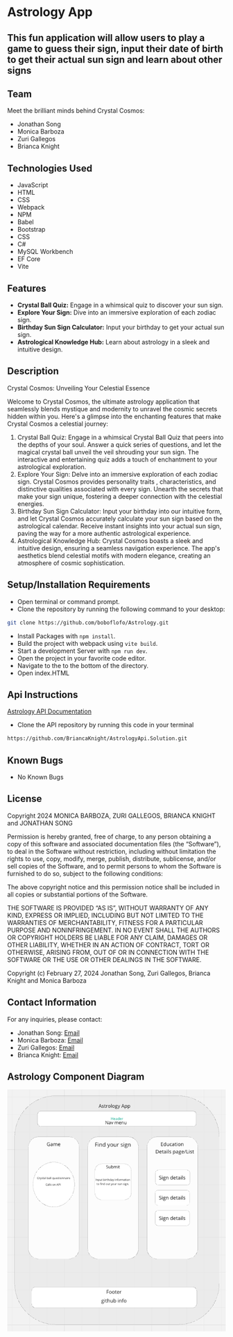 # Astrology App

## This fun application will allow users to play a game to guess their sign, input their date of birth to get their actual sun sign and learn about other signs

## Team

Meet the brilliant minds behind Crystal Cosmos:

- Jonathan Song
- Monica Barboza
- Zuri Gallegos
- Brianca Knight

## Technologies Used

* JavaScript
* HTML
* CSS
* Webpack
* NPM
* Babel
* Bootstrap
* CSS
* C#
* MySQL Workbench
* EF Core
* Vite

## Features

- **Crystal Ball Quiz:** Engage in a whimsical quiz to discover your sun sign.
- **Explore Your Sign:** Dive into an immersive exploration of each zodiac sign.
- **Birthday Sun Sign Calculator:** Input your birthday to get your actual sun sign.
- **Astrological Knowledge Hub:** Learn about astrology in a sleek and intuitive design.

## Description

Crystal Cosmos: Unveiling Your Celestial Essence

Welcome to Crystal Cosmos, the ultimate astrology application that seamlessly blends mystique and modernity to unravel the cosmic secrets hidden within you. Here's a glimpse into the enchanting features that make Crystal Cosmos a celestial journey:

1. Crystal Ball Quiz:
Engage in a whimsical Crystal Ball Quiz that peers into the depths of your soul. Answer a quick series of questions, and let the magical crystal ball unveil the veil shrouding your sun sign. The interactive and entertaining quiz adds a touch of enchantment to your astrological exploration.
2. Explore Your Sign:
Delve into an immersive exploration of each zodiac sign. Crystal Cosmos provides personality traits , characteristics, and distinctive qualities associated with every sign. Unearth the secrets that make your sign unique, fostering a deeper connection with the celestial energies.
3. Birthday Sun Sign Calculator:
Input your birthday into our intuitive form, and let Crystal Cosmos accurately calculate your sun sign based on the astrological calendar. Receive instant insights into your actual sun sign, paving the way for a more authentic astrological experience.
4. Astrological Knowledge Hub:
Crystal Cosmos boasts a sleek and intuitive design, ensuring a seamless navigation experience. The app's aesthetics blend celestial motifs with modern elegance, creating an atmosphere of cosmic sophistication.

## Setup/Installation Requirements

* Open terminal or command prompt.
* Clone the repository by running the following command to your desktop:

```bash
git clone https://github.com/boboflofo/Astrology.git
```

* Install Packages with `npm install`.
* Build the project with webpack using `vite build`.
* Start a development Server with `npm run dev`.
* Open the project in your favorite code editor.
* Navigate to the to the bottom of the directory.
* Open index.HTML

## Api Instructions

 <a href="https://github.com/BriancaKnight/AstrologyApi.Solution.git"> Astrology API Documentation</a>

* Clone the API repository by running this code in your terminal

```bash
https://github.com/BriancaKnight/AstrologyApi.Solution.git
```

## Known Bugs

* No Known Bugs

## License

Copyright 2024 MONICA BARBOZA, ZURI GALLEGOS, BRIANCA KNIGHT and JONATHAN SONG

Permission is hereby granted, free of charge, to any person obtaining a copy of this software and associated documentation files (the “Software”), to deal in the Software without restriction, including without limitation the rights to use, copy, modify, merge, publish, distribute, sublicense, and/or sell copies of the Software, and to permit persons to whom the Software is furnished to do so, subject to the following conditions:

The above copyright notice and this permission notice shall be included in all copies or substantial portions of the Software.

THE SOFTWARE IS PROVIDED “AS IS”, WITHOUT WARRANTY OF ANY KIND, EXPRESS OR IMPLIED, INCLUDING BUT NOT LIMITED TO THE WARRANTIES OF MERCHANTABILITY, FITNESS FOR A PARTICULAR PURPOSE AND NONINFRINGEMENT. IN NO EVENT SHALL THE AUTHORS OR COPYRIGHT HOLDERS BE LIABLE FOR ANY CLAIM, DAMAGES OR OTHER LIABILITY, WHETHER IN AN ACTION OF CONTRACT, TORT OR OTHERWISE, ARISING FROM, OUT OF OR IN CONNECTION WITH THE SOFTWARE OR THE USE OR OTHER DEALINGS IN THE SOFTWARE.

Copyright (c) February 27, 2024 Jonathan Song, Zuri Gallegos, Brianca Knight and Monica Barboza

## Contact Information

For any inquiries, please contact:

- Jonathan Song: [Email](mailto:jonathan91790@yahoo.com)
- Monica Barboza: [Email](mailto:monboza@gmail.com)
- Zuri Gallegos: [Email](mailto:zurisadailopezmartinez@gmail.com)
- Brianca Knight: [Email](mailto:briancaknight@gmail.com)

## Astrology Component Diagram
![Component Diagram](./src/assets/DiagramComp.png)